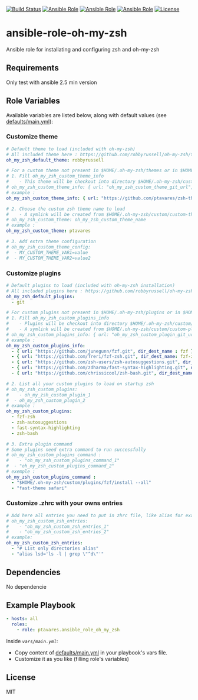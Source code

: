 [![Build Status](https://img.shields.io/travis/ptavares/ansible-role-oh-my-zsh/master.svg?style=flat-square)](https://travis-ci.org/ptavares/ansible-role-oh-my-zsh)
[![Ansible Role](https://img.shields.io/ansible/role/27782.svg)](https://galaxy.ansible.com/ptavares/ansible-role-oh-my-zsh)
[![Ansible Role](https://img.shields.io/ansible/quality/27782.svg)](https://galaxy.ansible.com/ptavares/ansible-role-oh-my-zsh)
[![Ansible Role](https://img.shields.io/ansible/role/d/27782.svg)](https://galaxy.ansible.com/ptavares/ansible-role-oh-my-zsh)
[![License](https://img.shields.io/badge/license-MIT-brightgreen.svg?style=flat-square)](https://github.com/ptavares/ansible-role-oh-my-zsh/blob/master/LICENSE)

ansible-role-oh-my-zsh
=========

Ansible role for installating and configuring zsh and oh-my-zsh

Requirements
------------

Only test with ansible 2.5 min version

Role Variables
--------------
Available variables are listed below, along with default values (see [defaults/main.yml](https://github.com/ptavares/ansible-role-oh-my-zsh/blob/master/defaults/main.yml)):

### Customize theme

```yaml
# Default theme to load (included with oh-my-zsh)
# All included theme here : https://github.com/robbyrussell/oh-my-zsh/tree/master/themes
oh_my_zsh_default_theme: robbyrussell

# For a custom theme not present in $HOME/.oh-my-zsh/themes or in $HOME/.oh-my-zsh/custom/themes/ :
# 1. Fill oh_my_zsh_custom_theme_info
#    - This theme will be checkout into directory $HOME/.oh-my-zsh/custom/custom-themes/
# oh_my_zsh_custom_theme_info: { url: "oh_my_zsh_custom_theme_git_url", dir_dest_name: "oh_my_zsh_custom_git_dir_name" }
# example :
oh_my_zsh_custom_theme_info: { url: "https://github.com/ptavares/zsh-themes.git", dir_dest_name: zsh-themes }

# 2. Choose the custom zsh theme name to load
#    - A symlink will be created from $HOME/.oh-my-zsh/custom/custom-themes/oh_my_zsh_custom_theme_git_dir_name/oh_my_zsh_custom_theme_name to $HOME/.oh-my-zsh/custom/themes/
# oh_my_zsh_custom_theme: oh_my_zsh_custom_theme_name
# example :
oh_my_zsh_custom_theme: ptavares

# 3. Add extra theme configuration
# oh_my_zsh_custom_theme_config:
#  - MY_CUSTOM_THEME_VAR1=value
#  - MY_CUSTOM_THEME_VAR2=value2
```
### Customize plugins

```yaml
# Default plugins to load (included with oh-my-zsh installation)
# All included plugins here : https://github.com/robbyrussell/oh-my-zsh/tree/master/plugins
oh_my_zsh_default_plugins:
  - git

# For custom plugins not present in $HOME/.oh-my-zsh/plugins or in $HOME/.oh-my-zsh/custom/plugins/ :
# 1. Fill oh_my_zsh_custom_plugins_info
#    - Plugins will be checkout into directory $HOME/.oh-my-zsh/custom/custom-plugins/
#    - A symlink will be created from $HOME/.oh-my-zsh/custom/custom-plugins/oh_my_zsh_custom_plugin_dir_name to $HOME/.oh-my-zsh/custom/plugins/
# oh_my_zsh_custom_plugins_info: { url: "oh_my_zsh_custom_plugin_git_url", dir_dest_name: "oh_my_zsh_custom_plugin_git_dir_name" }
# example :
oh_my_zsh_custom_plugins_info:
  - { url: "https://github.com/junegunn/fzf.git", dir_dest_name : fzf }
  - { url: "https://github.com/Treri/fzf-zsh.git", dir_dest_name: fzf-zsh }
  - { url: "https://github.com/zsh-users/zsh-autosuggestions.git", dir_dest_name: zsh-autosuggestions }
  - { url: "https://github.com/zdharma/fast-syntax-highlighting.git", dir_dest_name: fast-syntax-highlighting }
  - { url: "https://github.com/chrissicool/zsh-bash.git", dir_dest_name: zsh-bash }

# 2. List all your custom plugins to load on startup zsh
# oh_my_zsh_custom_plugins:
#	 - oh_my_zsh_custom_plugin_1
#  - oh_my_zsh_custom_plugin_2
# example :
oh_my_zsh_custom_plugins:
  - fzf-zsh
  - zsh-autosuggestions
  - fast-syntax-highlighting
  - zsh-bash

# 3. Extra plugin command
# Some plugins need extra command to run successfully
# oh_my_zsh_custom_plugins_command :
#	 - "oh_my_zsh_custom_plugins_command_1"
#  - "oh_my_zsh_custom_plugins_command_2"
# exemple :
oh_my_zsh_custom_plugins_command :
  - "$HOME/.oh-my-zsh/custom/plugins/fzf/install --all"
  - "fast-theme safari"
```
### Customize .zhrc with your owns entries

```yaml
# Add here all entries you need to put in zhrc file, like alias for example
# oh_my_zsh_custom_zsh_entries:
#	 - "oh_my_zsh_custom_zsh_entries_1"
#	 - "oh_my_zsh_custom_zsh_entries_2"
# example:
oh_my_zsh_custom_zsh_entries:
  - "# List only directories alias"
  - "alias lsd='ls -l | grep \"^d\"'"
```

Dependencies
------------

No dependencie

Example Playbook
----------------

```yaml
- hosts: all
  roles:
    - role: ptavares.ansible_role_oh_my_zsh
```
Inside *`vars/main.yml`*:
- Copy content of [defaults/main.yml](https://github.com/ptavares/ansible-role-oh-my-zsh/blob/master/defaults/main.yml) in your playbook's vars file.
- Customize it as you like (filling role's variables)

License
-------

MIT
